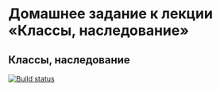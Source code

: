 # Домашнее задание к лекции «Классы, наследование»
## Классы, наследование

[![Build status](https://ci.appveyor.com/api/projects/status/uo52w0wyfa212mfw?svg=true)](https://ci.appveyor.com/project/Nazgulius/ajs-homeworks-oop-class)
